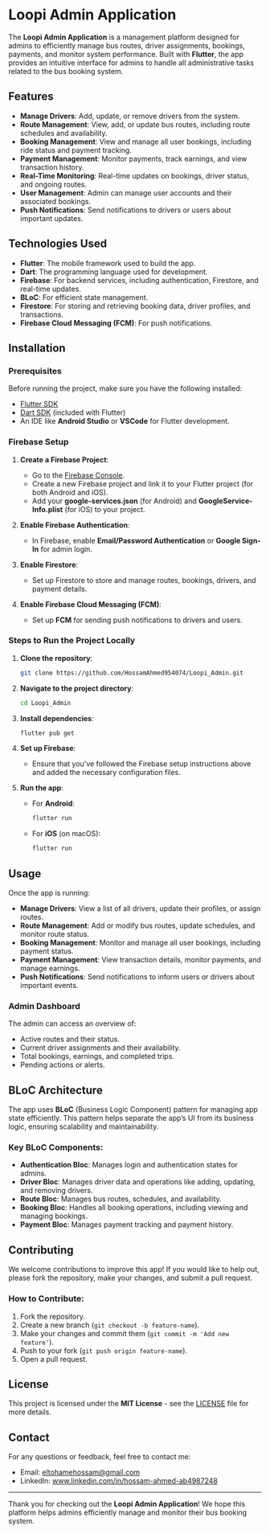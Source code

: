 # Loopi Admin Application

The **Loopi Admin Application** is a management platform designed for admins to efficiently manage bus routes, driver assignments, bookings, payments, and monitor system performance. Built with **Flutter**, the app provides an intuitive interface for admins to handle all administrative tasks related to the bus booking system.

## Features

- **Manage Drivers**: Add, update, or remove drivers from the system.
- **Route Management**: View, add, or update bus routes, including route schedules and availability.
- **Booking Management**: View and manage all user bookings, including ride status and payment tracking.
- **Payment Management**: Monitor payments, track earnings, and view transaction history.
- **Real-Time Monitoring**: Real-time updates on bookings, driver status, and ongoing routes.
- **User Management**: Admin can manage user accounts and their associated bookings.
- **Push Notifications**: Send notifications to drivers or users about important updates.

## Technologies Used

- **Flutter**: The mobile framework used to build the app.
- **Dart**: The programming language used for development.
- **Firebase**: For backend services, including authentication, Firestore, and real-time updates.
- **BLoC**: For efficient state management.
- **Firestore**: For storing and retrieving booking data, driver profiles, and transactions.
- **Firebase Cloud Messaging (FCM)**: For push notifications.

## Installation

### Prerequisites

Before running the project, make sure you have the following installed:

- [Flutter SDK](https://flutter.dev/docs/get-started/install)
- [Dart SDK](https://dart.dev/get-dart) (included with Flutter)
- An IDE like **Android Studio** or **VSCode** for Flutter development.

### Firebase Setup

1. **Create a Firebase Project**:
   - Go to the [Firebase Console](https://console.firebase.google.com/).
   - Create a new Firebase project and link it to your Flutter project (for both Android and iOS).
   - Add your **google-services.json** (for Android) and **GoogleService-Info.plist** (for iOS) to your project.

2. **Enable Firebase Authentication**:
   - In Firebase, enable **Email/Password Authentication** or **Google Sign-In** for admin login.

3. **Enable Firestore**:
   - Set up Firestore to store and manage routes, bookings, drivers, and payment details.

4. **Enable Firebase Cloud Messaging (FCM)**:
   - Set up **FCM** for sending push notifications to drivers and users.

### Steps to Run the Project Locally

1. **Clone the repository**:
    ```bash
    git clone https://github.com/HossamAhmed954074/Loopi_Admin.git
    ```

2. **Navigate to the project directory**:
    ```bash
    cd Loopi_Admin
    ```

3. **Install dependencies**:
    ```bash
    flutter pub get
    ```

4. **Set up Firebase**:
    - Ensure that you've followed the Firebase setup instructions above and added the necessary configuration files.

5. **Run the app**:
    - For **Android**:
      ```bash
      flutter run
      ```
    - For **iOS** (on macOS):
      ```bash
      flutter run
      ```

## Usage

Once the app is running:

- **Manage Drivers**: View a list of all drivers, update their profiles, or assign routes.
- **Route Management**: Add or modify bus routes, update schedules, and monitor route status.
- **Booking Management**: Monitor and manage all user bookings, including payment status.
- **Payment Management**: View transaction details, monitor payments, and manage earnings.
- **Push Notifications**: Send notifications to inform users or drivers about important events.

### Admin Dashboard

The admin can access an overview of:

- Active routes and their status.
- Current driver assignments and their availability.
- Total bookings, earnings, and completed trips.
- Pending actions or alerts.

## BLoC Architecture

The app uses **BLoC** (Business Logic Component) pattern for managing app state efficiently. This pattern helps separate the app’s UI from its business logic, ensuring scalability and maintainability.

### Key BLoC Components:

- **Authentication Bloc**: Manages login and authentication states for admins.
- **Driver Bloc**: Manages driver data and operations like adding, updating, and removing drivers.
- **Route Bloc**: Manages bus routes, schedules, and availability.
- **Booking Bloc**: Handles all booking operations, including viewing and managing bookings.
- **Payment Bloc**: Manages payment tracking and payment history.

## Contributing

We welcome contributions to improve this app! If you would like to help out, please fork the repository, make your changes, and submit a pull request.

### How to Contribute:

1. Fork the repository.
2. Create a new branch (`git checkout -b feature-name`).
3. Make your changes and commit them (`git commit -m 'Add new feature'`).
4. Push to your fork (`git push origin feature-name`).
5. Open a pull request.

## License

This project is licensed under the **MIT License** - see the [LICENSE](LICENSE) file for more details.

## Contact

For any questions or feedback, feel free to contact me:

- Email: eltohamehossam@gmail.com
- LinkedIn: www.linkedin.com/in/hossam-ahmed-ab4987248


---

Thank you for checking out the **Loopi Admin Application**! We hope this platform helps admins efficiently manage and monitor their bus booking system.

